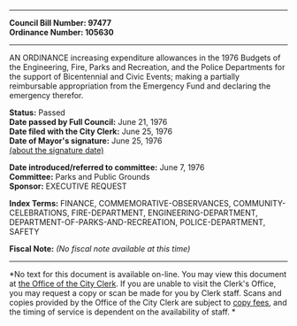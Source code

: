 * * * * *  
  
**Council Bill Number: [](#h0)[](#h2)97477**   
**Ordinance Number: 105630**  
  
* * * * *  
  
AN ORDINANCE increasing expenditure allowances in the 1976 Budgets of the Engineering, Fire, Parks and Recreation, and the Police Departments for the support of Bicentennial and Civic Events; making a partially reimbursable appropriation from the Emergency Fund and declaring the emergency therefor.  
  
**Status:** Passed   
**Date passed by Full Council:** June 21, 1976   
**Date filed with the City Clerk:** June 25, 1976   
**Date of Mayor's signature:** June 25, 1976   
[(about the signature date)](/~public/approvaldate.htm)   
  
  
**Date introduced/referred to committee:** June 7, 1976   
**Committee:** Parks and Public Grounds   
**Sponsor:** EXECUTIVE REQUEST   
  
**Index Terms:** FINANCE, COMMEMORATIVE-OBSERVANCES, COMMUNITY-CELEBRATIONS, FIRE-DEPARTMENT, ENGINEERING-DEPARTMENT, DEPARTMENT-OF-PARKS-AND-RECREATION, POLICE-DEPARTMENT, SAFETY  
  
**Fiscal Note:** *(No fiscal note available at this time)*  
  
* * * * *  
  
*No text for this document is available on-line. You may view this document at [the Office of the City Clerk](http://www.seattle.gov/leg/clerk/contactUs.htm). If you are unable to visit the Clerk's Office, you may request a copy or scan be made for you by Clerk staff. Scans and copies provided by the Office of the City Clerk are subject to [copy fees](http://clerk.seattle.gov/~public/clerkfees.htm), and the timing of service is dependent on the availability of staff. *  
  
  
